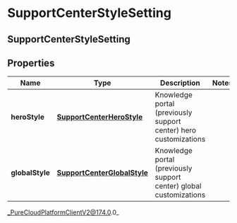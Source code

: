 # SupportCenterStyleSetting

## SupportCenterStyleSetting

## Properties

|Name | Type | Description | Notes|
|------------ | ------------- | ------------- | -------------|
| **heroStyle** | [**SupportCenterHeroStyle**](SupportCenterHeroStyle) | Knowledge portal (previously support center) hero customizations | |
| **globalStyle** | [**SupportCenterGlobalStyle**](SupportCenterGlobalStyle) | Knowledge portal (previously support center) global customizations | |



_PureCloudPlatformClientV2@174.0.0_
